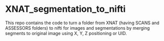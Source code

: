 # XNAT_segmentation_to_nifti
This repo contains the code to turn a folder from XNAT (having SCANS and ASSESSORS folders) to nifti for images and segmentations by merging segments to original image using X, Y, Z positioning or UID. 
